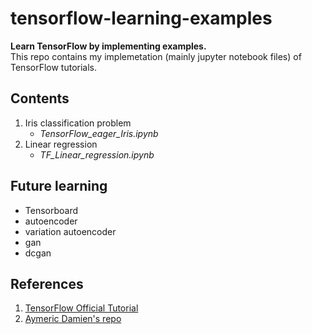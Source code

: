 # tensorflow-learning-examples

__Learn TensorFlow by implementing examples.__  
This repo contains my implemetation (mainly jupyter notebook files) of TensorFlow tutorials.

## Contents

1. Iris classification problem
    * _TensorFlow_eager_Iris.ipynb_
2. Linear regression
    * _TF_Linear_regression.ipynb_

## Future learning
* Tensorboard
* autoencoder
* variation autoencoder
* gan
* dcgan

## References
1. [TensorFlow Official Tutorial](www.tensorflow.org/get_started/eager)
2. [Aymeric Damien's repo](https://github.com/aymericdamien/TensorFlow-Examples)
